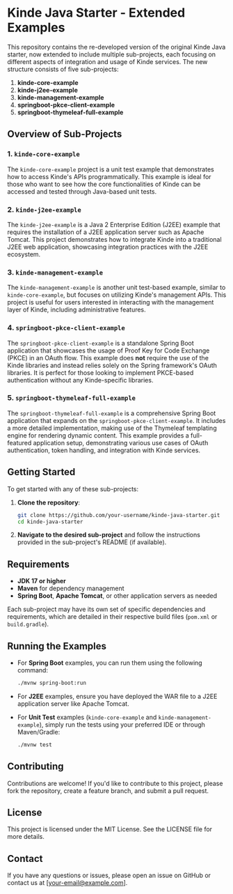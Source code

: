 # Kinde Java Starter - Extended Examples

This repository contains the re-developed version of the original Kinde Java starter, now extended to include multiple sub-projects, each focusing on different aspects of integration and usage of Kinde services. The new structure consists of five sub-projects:

1. **kinde-core-example**
2. **kinde-j2ee-example**
3. **kinde-management-example**
4. **springboot-pkce-client-example**
5. **springboot-thymeleaf-full-example**

## Overview of Sub-Projects

### 1. `kinde-core-example`

The `kinde-core-example` project is a unit test example that demonstrates how to access Kinde's APIs programmatically. This example is ideal for those who want to see how the core functionalities of Kinde can be accessed and tested through Java-based unit tests.

### 2. `kinde-j2ee-example`

The `kinde-j2ee-example` is a Java 2 Enterprise Edition (J2EE) example that requires the installation of a J2EE application server such as Apache Tomcat. This project demonstrates how to integrate Kinde into a traditional J2EE web application, showcasing integration practices with the J2EE ecosystem.

### 3. `kinde-management-example`

The `kinde-management-example` is another unit test-based example, similar to `kinde-core-example`, but focuses on utilizing Kinde's management APIs. This project is useful for users interested in interacting with the management layer of Kinde, including administrative features.

### 4. `springboot-pkce-client-example`

The `springboot-pkce-client-example` is a standalone Spring Boot application that showcases the usage of Proof Key for Code Exchange (PKCE) in an OAuth flow. This example does **not** require the use of the Kinde libraries and instead relies solely on the Spring framework's OAuth libraries. It is perfect for those looking to implement PKCE-based authentication without any Kinde-specific libraries.

### 5. `springboot-thymeleaf-full-example`

The `springboot-thymeleaf-full-example` is a comprehensive Spring Boot application that expands on the `springboot-pkce-client-example`. It includes a more detailed implementation, making use of the Thymeleaf templating engine for rendering dynamic content. This example provides a full-featured application setup, demonstrating various use cases of OAuth authentication, token handling, and integration with Kinde services.

## Getting Started

To get started with any of these sub-projects:

1. **Clone the repository**:
   ```sh
   git clone https://github.com/your-username/kinde-java-starter.git
   cd kinde-java-starter
   ```

2. **Navigate to the desired sub-project** and follow the instructions provided in the sub-project's README (if available).

## Requirements

- **JDK 17 or higher**
- **Maven** for dependency management
- **Spring Boot**, **Apache Tomcat**, or other application servers as needed

Each sub-project may have its own set of specific dependencies and requirements, which are detailed in their respective build files (`pom.xml` or `build.gradle`).

## Running the Examples

- For **Spring Boot** examples, you can run them using the following command:
  ```sh
  ./mvnw spring-boot:run
  ```

- For **J2EE** examples, ensure you have deployed the WAR file to a J2EE application server like Apache Tomcat.

- For **Unit Test** examples (`kinde-core-example` and `kinde-management-example`), simply run the tests using your preferred IDE or through Maven/Gradle:
  ```sh
  ./mvnw test
  ```

## Contributing

Contributions are welcome! If you'd like to contribute to this project, please fork the repository, create a feature branch, and submit a pull request.

## License

This project is licensed under the MIT License. See the LICENSE file for more details.

## Contact

If you have any questions or issues, please open an issue on GitHub or contact us at [your-email@example.com].
